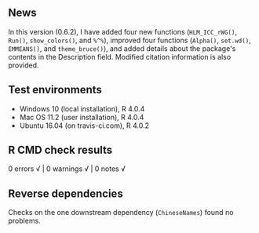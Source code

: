 ## News

In this version (0.6.2), I have added four new functions (`HLM_ICC_rWG()`, `Run()`, `show_colors()`, and `%^%`), improved four functions (`Alpha()`, `set.wd()`, `EMMEANS()`, and `theme_bruce()`), and added details about the package's contents in the Description field. Modified citation information is also provided.


## Test environments

* Windows 10 (local installation), R 4.0.4
* Mac OS 11.2 (user installation), R 4.0.4
* Ubuntu 16.04 (on travis-ci.com), R 4.0.2


## R CMD check results

0 errors √ | 0 warnings √ | 0 notes √


## Reverse dependencies

Checks on the one downstream dependency (`ChineseNames`) found no problems.

